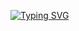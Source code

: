 [![Typing SVG](https://readme-typing-svg.herokuapp.com?font=Caveat&size=32&letterSpacing=em-wide&pause=1000&color=FF5F93&center=true&vCenter=true&repeat=false&random=true&width=500&lines=Hello+World+%2C+I'm+Duck+)](https://git.io/typing-svg)
